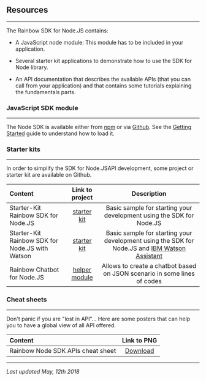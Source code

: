 

## Resources

---

The Rainbow SDK for Node.JS contains:

- A JavaScript node module: This module has to be included in your application.

- Several starter kit applications to demonstrate how to use the SDK for Node library.

- An API documentation that describes the available APIs (that you can call from your application) and that contains some tutorials explaining the fundamentals parts.

### JavaScript SDK module

---

The Node SDK is available either from [npm](https://www.npmjs.com/package/rainbow-node-sdk) or via [Github](https://github.com/Rainbow-CPaaS/StarterKit-SDKNodeJS). See the [Getting Started](/#/documentation/doc/sdk/node/guides/Getting_Started) guide to understand how to load it. 


### Starter kits

---

In order to simplify the SDK for Node.JSAPI development, some project or starter kit are available on Github.

| Content | Link to project | Description |
:---------------- | :------------: | :--------:
Starter-Kit Rainbow SDK for Node.JS | [starter kit](https://github.com/Rainbow-CPaaS/StarterKit-SDKNodeJS)  | Basic sample for starting your development using the SDK for Node.JS |
Starter-Kit Rainbow SDK for Node.JS with Watson | [starter kit](https://github.com/Rainbow-CPaaS/StarterKit-SDKNodeJSWatson)  | Basic sample for starting your development using the SDK for Node.JS and [IBM Watson Assistant](https://www.ibm.com/watson/services/conversation/) |
Rainbow Chatbot for Node.JS | [helper module](https://github.com/Rainbow-CPaaS/Rainbow-Chatbot)  | Allows to create a chatbot based on JSON scenario in some lines of codes |


### Cheat sheets

---

Don't panic if you are "lost in API"... Here are some posters that can help you to have a global view of all API offered.

| Content | Link to PNG |  
:---------------- | :------------: |
Rainbow Node SDK APIs cheat sheet | [Download](./doc/sdk/node/cheatsheets/nodeSheet.png)

---

_Last updated May, 12th 2018_
